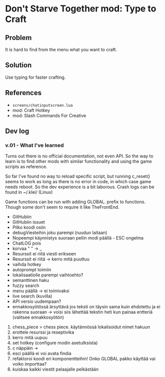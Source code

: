 # Don't Starve Together mod: Type to Craft

## Problem
It is hard to find from the menu what you want to craft.

## Solution

Use typing for faster crafting.

## References
 - `screens/chatinputscreen.lua`
 - mod: Craft Hotkey
 - mod: Slash Commands For Creative

## Dev log

### v.01 - What I've learned
Turns out there is no official documentation, not even API. So the way to learn is to find other mods with similar functionality and using the game scripts as reference.

So far I've found no way to reload specific script, but running c_reset() seems to work as long as there is no error in code, in which case game needs reboot. So the dev experience is a bit laborous. Crash logs can be found in ~/.klei/ (Linux)

Game functions can be run with adding GLOBAL. prefix to functions. Though some don't seem to require it like TheFrontEnd.



- GitHubiin
- GitHubiin issuet
- Pilko koodi osiin
- debugViesteihin joku parempi (ruudun laitaan)
- Nopeempi käynnistys suoraan peliin modi päällä
*-* ESC ongelma
- ChatLOG pois
- korvaa " " -> _
- Resurssit ei riitä viesti erikseen
- Resurssit ei riitä -> kerro mitä puuttuu
- vaihda hotkey
- autoprompt toimiin
- lokalisaatiolle parempi vaihtoehto?
- semanttinen haku
- fuzzy search
- menu päällä -> ei toimivaksi
- live search (kuvilla)
- API versio uudempaan?
- ennakkosyötössä ärsyttävä jos teksti on täysin sama kuin ehdotettu ja ei rakenna suoraan -> voisi siis lähettää tekstin heti kun painaa entteriä (valitsee ennakkosyötön)

1. chess_piece > chess piece. käytännössä lokalisoidut nimet hakuun
2. erottele resurssi ja reseptivika
3. kerro mitä uupuu
4. set hotkey (configure modin asetutksista)
5. c näppäin ->
6. esci päällä ei voi avata findia
7. refaktoroi koodi eri komponentteihin! Onko GLOBAL pakko käyttää vai voiko importtaa?
8. kuiskaa kaikki viestit pelaajalle pelkästään